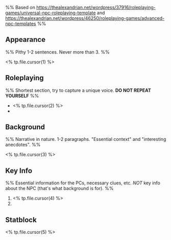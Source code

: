 
%% Based on <https://thealexandrian.net/wordpress/37916/roleplaying-games/universal-npc-roleplaying-template> and <https://thealexandrian.net/wordpress/46250/roleplaying-games/advanced-npc-templates> %%

## Appearance

%% Pithy 1-2 sentences. Never more than 3. %%

<% tp.file.cursor(1) %>

## Roleplaying

%% Shortest section, try to capture a unique voice. __DO NOT REPEAT YOURSELF__ %%

* <% tp.file.cursor(2) %>
*

## Background

%% Narrative in nature. 1-2 paragraphs. "Essential context" and "interesting anecdotes". %%

<% tp.file.cursor(3) %>

## Key Info

%% Essential information for the PCs, necessary clues, etc. *NOT* key info about the NPC (that's what background is for). %%

1. <% tp.file.cursor(4) %>
2.

## Statblock

<% tp.file.cursor(5) %>
